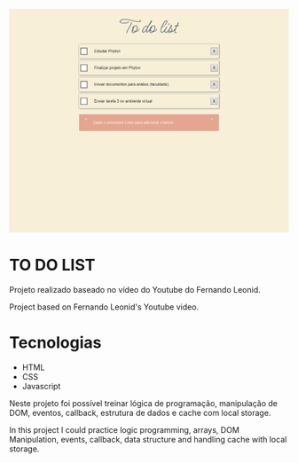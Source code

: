 ![preview](./.github/imagem_to_do_list.png)
# TO DO LIST

Projeto realizado baseado no vídeo do Youtube do Fernando Leonid.

Project based on Fernando Leonid's Youtube video.

# Tecnologias

- HTML
- CSS
- Javascript

Neste projeto foi possível treinar lógica de programação, manipulação de DOM, eventos, callback, estrutura de dados e cache com local storage.

In this project I could practice logic programming, arrays, DOM Manipulation, events, callback, data structure and handling cache with local storage.
